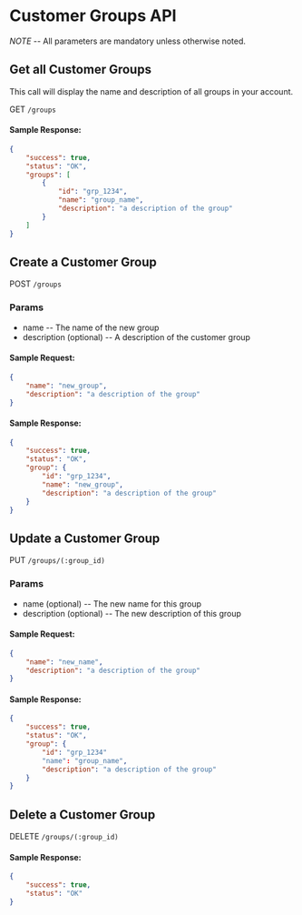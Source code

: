 # Customer Groups API

*NOTE* -- All parameters are mandatory unless otherwise noted.

## Get all Customer Groups

This call will display the name and description of all groups in your account.

GET `/groups`

#### Sample Response:

```json
{
    "success": true,
    "status": "OK",
    "groups": [
        {
            "id": "grp_1234",
            "name": "group_name",
            "description": "a description of the group"
        }
    ]
}
```

## Create a Customer Group

POST `/groups`

### Params

- name    -- The name of the new group
- description (optional)    -- A description of the customer group

#### Sample Request:

```json
{
    "name": "new_group",
    "description": "a description of the group"
}
```

#### Sample Response:

```json
{
    "success": true,
    "status": "OK",
    "group": {
        "id": "grp_1234",
        "name": "new_group",
        "description": "a description of the group"
    }
}
```

## Update a Customer Group

PUT `/groups/(:group_id)`

### Params

- name (optional)           -- The new name for this group
- description (optional)    -- The new description of this group

#### Sample Request:

```json
{
    "name": "new_name",
    "description": "a description of the group"
}
```

#### Sample Response:

```json
{
    "success": true,
    "status": "OK",
    "group": {
        "id": "grp_1234"
        "name": "group_name",
        "description": "a description of the group"
    }
}
```

## Delete a Customer Group

DELETE `/groups/(:group_id)`

#### Sample Response:

```json
{
    "success": true,
    "status": "OK"
}
```
